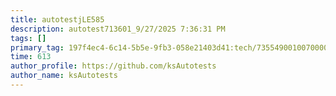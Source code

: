 ```yaml
---
title: autotestjLE585
description: autotest713601_9/27/2025 7:36:31 PM
tags: []
primary_tag: 197f4ec4-6c14-5b5e-9fb3-058e21403d41:tech/73554900100700000996/67838200100800006287
time: 613
author_profile: https://github.com/ksAutotests
author_name: ksAutotests
---
```

